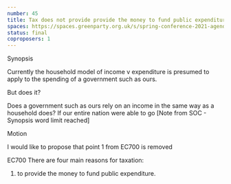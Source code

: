 ```yaml
---
number: 45
title: Tax does not provide provide the money to fund public expenditure.
spaces: https://spaces.greenparty.org.uk/s/spring-conference-2021-agenda-forum2/?contentId=79501
status: final
coproposers: 1
---
```

Synopsis


Currently the household model of income v expenditure is presumed to apply to the spending of a government such as ours.


But does it?


Does a government such as ours rely on an income in the same way as a household does? If our entire nation were able to go [Note from SOC - Synopsis word limit reached]


Motion


I would like to propose that point 1 from EC700 is removed


EC700 There are four main reasons for taxation:


1. to provide the money to fund public expenditure.
